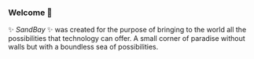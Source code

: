 ### Welcome 👋

✨ _SandBay_ ✨ was created for the purpose of bringing to the world all the possibilities that technology can offer.
A small corner of paradise without walls but with a boundless sea of possibilities.

<!--
Here are some ideas to get you started:

- 🔭 I’m currently working on ...
- 🌱 I’m currently learning ...
- 👯 I’m looking to collaborate on ...
- 🤔 I’m looking for help with ...
- 💬 Ask me about ...
- 📫 How to reach me: ...
- 😄 Pronouns: ...
- ⚡ Fun fact: ...
-->
